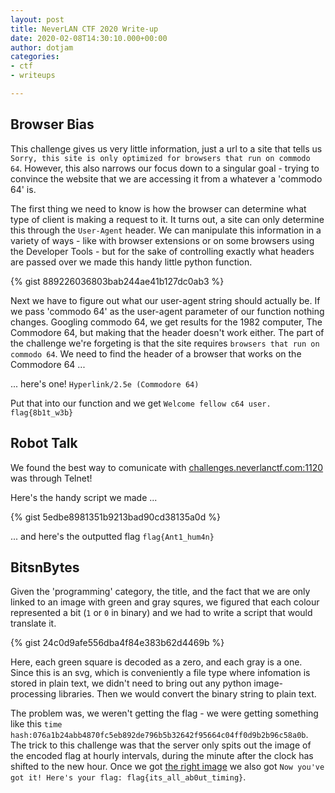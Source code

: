 ```yaml
---
layout: post
title: NeverLAN CTF 2020 Write-up
date: 2020-02-08T14:30:10.000+00:00
author: dotjam
categories:
- ctf
- writeups

---
```

## Browser Bias

This challenge gives us very little information, just a url to a site that tells us `Sorry, this site is only optimized for browsers that run on commodo 64`. However, this also narrows our focus down to a singular goal - trying to convince the website that we are accessing it from a whatever a 'commodo 64' is.

The first thing we need to know is how the browser can determine what type of client is making a request to it. It turns out, a site can only determine this through the `User-Agent` header. We can manipulate this information in a variety of ways - like with browser extensions or on some browsers using the Developer Tools - but for the sake of controlling exactly what headers are passed over we made this handy little python function.

{% gist 889226036803bab244ae41b127dc0ab3 %}

Next we have to figure out what our user-agent string should actually be. If we pass 'commodo 64' as the user-agent parameter of our function nothing changes. Googling commodo 64, we get results for the 1982 computer, The Commodore 64, but making that the header doesn't work either. The part of the challenge we're forgeting is that the site requires `browsers that run on commodo 64`. We need to find the header of a browser that works on the Commodore 64 ...

... here's one! `Hyperlink/2.5e (Commodore 64)`

Put that into our function and we get `Welcome fellow c64 user. flag{8b1t_w3b}`

## Robot Talk

We found the best way to comunicate with [challenges.neverlanctf.com:1120](challenges.neverlanctf.com:1120 "challenges.neverlanctf.com:1120") was through Telnet!

Here's the handy script we made ...

{% gist 5edbe8981351b9213bad90cd38135a0d %}

... and here's the outputted flag `flag{Ant1_hum4n}`

## BitsnBytes

Given the 'programming' category, the title, and the fact that we are only linked to an image with green and gray squres, we figured that each colour represented a bit (`1` or `0` in binary) and we had to write a script that would translate it.

{% gist 24c0d9afe556dba4f84e383b62d4469b %}

Here, each green square is decoded as a zero, and each gray is a one.  Since this is an svg, which is conveniently a file type where infomation is stored in plain text, we didn't need to bring out any python image-processing libraries. Then we would convert the binary string to plain text.

The problem was, we weren't getting the flag - we were getting something like this `time hash:076a1b24abb4870fc5eb892de796b5b32642f95664c04ff0d9b2b96c58a0b`. The trick to this challenge was that the server only spits out the image of the encoded flag at hourly intervals, during the minute after the clock has shifted to the new hour. Once we got [the right image](https://drive.google.com/file/d/10QvCxkLxjBWdqNUfwSciPpDAyMXqjkZo/view?usp=sharing) we also got `Now you've got it! Here's your flag: flag{its_all_ab0ut_timing}`.
